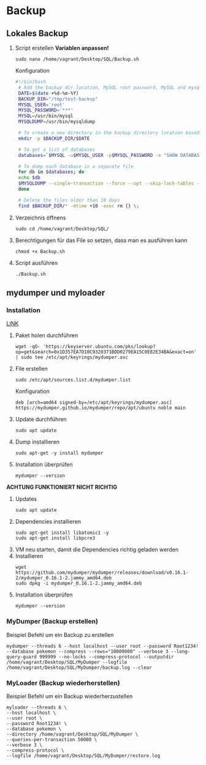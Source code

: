 # Backup

## Lokales Backup
1. Script erstellen **Variablen anpassen!**
   ```
   sudo nano /home/vagrant/Desktop/SQL/Backup.sh
   ```
   Konfiguration
   ```sh
   #!/bin/bash
    # Add the backup dir location, MySQL root password, MySQL and mysqldump location
    DATE=$(date +%d-%m-%Y)
    BACKUP_DIR="/tmp/test-backup"
    MYSQL_USER='root'
    MYSQL_PASSWORD='***'
    MYSQL=/usr/bin/mysql
    MYSQLDUMP=/usr/bin/mysqldump

    # To create a new directory in the backup directory location based on the date
    mkdir -p $BACKUP_DIR/$DATE

    # To get a list of databases
    databases=`$MYSQL -u$MYSQL_USER -p$MYSQL_PASSWORD -e "SHOW DATABASES;" | grep -Ev "(Database|information_schema)"`

    # To dump each database in a separate file
    for db in $databases; do
    echo $db
    $MYSQLDUMP --single-transaction --force --opt --skip-lock-tables --user=$MYSQL_USER -p$MYSQL_PASSWORD --databases $db | gzip > "$BACKUP_DIR/$DATE/$db.sql.gz"
    done

    # Delete the files older than 10 days
    find $BACKUP_DIR/* -mtime +10 -exec rm {} \;
   ```
2. Verzeichnis öffnens
   ```
   sudo cd /home/vagrant/Desktop/SQL/
   ```
3. Berechtigungen für das File so setzen, dass man es ausführen kann
   ```
   chmod +x Backup.sh
   ```
4. Script ausführen
   ```
   ./Backup.sh
   ```


## mydumper und myloader
### Installation

[LINK](https://mydumper.github.io/mydumper/docs/html/installing.html)

1. Paket holen durchführen
   ```
   wget -qO- 'https://keyserver.ubuntu.com/pks/lookup?op=get&search=0x1D357EA7D10C9320371BDD0279EA15C0E82E34BA&exact=on' | sudo tee /etc/apt/keyrings/mydumper.asc
   ```
2. File erstellen
   ```
   sudo /etc/apt/sources.list.d/mydumper.list
   ```
   Konfiguration
   ```
   deb [arch=amd64 signed-by=/etc/apt/keyrings/mydumper.asc] https://mydumper.github.io/mydumper/repo/apt/ubuntu noble main
   ```
3. Update durchführen
   ```
   sudo apt update
   ```
4. Dump installieren
   ```
   sudo apt-get -y install mydumper
   ```
5. Installation überprüfen
   ```
   mydumper --version
   ```
   


**ACHTUNG FUNKTIONIERT NICHT RICHTIG**

1. Updates
   ```
   sudo apt update
   ```
2. Dependencies installieren
   ```
   sudo apt-get install libatomic1 -y
   sudo apt-get install libpcre3
   ```
3. VM neu starten, damit die Dependencies richtig geladen werden
4. Installieren
   ```
   wget https://github.com/mydumper/mydumper/releases/download/v0.16.1-2/mydumper_0.16.1-2.jammy_amd64.deb
   sudo dpkg -i mydumper_0.16.1-2.jammy_amd64.deb
   ```
5. Installation überprüfen
   ```
   mydumper --version
   ```



### MyDumper (Backup erstellen)
Beispiel Befehl um ein Backup zu erstellen
```
mydumper --threads 6 --host localhost --user root --password Root1234! --database pokemon --compress --rows="10000000" --verbose 3 --long-query-guard 999999 --no-locks --compress-protocol --outputdir /home/vagrant/Desktop/SQL/MyDumper --logfile /home/vagrant/Desktop/SQL/MyDumper/backup.log --clear
```


### MyLoader (Backup wiederherstellen)
Beispiel Befehl um ein Backup wiederherzustellen
```
myloader --threads 6 \
--host localhost \
--user root \
--password Root1234! \
--database pokemon \
--directory /home/vagrant/Desktop/SQL/MyDumper \
--queries-per-transaction 50000 \
--verbose 3 \
--compress-protocol \
--logfile /home/vagrant/Desktop/SQL/MyDumper/restore.log
```